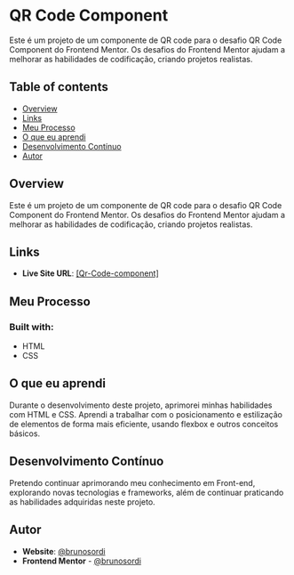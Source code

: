 # QR Code Component

Este é um projeto de um componente de QR code para o desafio QR Code Component do Frontend Mentor. Os desafios do Frontend Mentor ajudam a melhorar as habilidades de codificação, criando projetos realistas.

## Table of contents

- [Overview](#overview)
- [Links](#links)
- [Meu Processo](#meu-processo)
- [O que eu aprendi](#o-que-eu-aprendi)
- [Desenvolvimento Contínuo](#desenvolvimento-contínuo)
- [Autor](#autor)

## Overview

Este é um projeto de um componente de QR code para o desafio QR Code Component do Frontend Mentor. Os desafios do Frontend Mentor ajudam a melhorar as habilidades de codificação, criando projetos realistas.

## Links

- **Live Site URL**: [[Qr-Code-component]](https://brunosordi.github.io/qr-code-component-main/)

## Meu Processo

### Built with:

- HTML
- CSS

## O que eu aprendi

Durante o desenvolvimento deste projeto, aprimorei minhas habilidades com HTML e CSS. Aprendi a trabalhar com o posicionamento e estilização de elementos de forma mais eficiente, usando flexbox e outros conceitos básicos.

## Desenvolvimento Contínuo

Pretendo continuar aprimorando meu conhecimento em Front-end, explorando novas tecnologias e frameworks, além de continuar praticando as habilidades adquiridas neste projeto.

## Autor

- **Website**: [@brunosordi]([https://www.example.com](https://github.com/brunosordi))
- **Frontend Mentor** - [@brunosordi](https://www.frontendmentor.io/profile/brunosordi)
